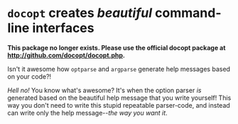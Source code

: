 `docopt` creates *beautiful* command-line interfaces
===============================================================================

**This package no longer exists. Please use the official docopt package at 
<http://github.com/docopt/docopt.php>.**


Isn't it awesome how `optparse` and `argparse` generate help messages
based on your code?!

*Hell no!*  You know what's awesome?  It's when the option parser *is* generated
based on the beautiful help message that you write yourself!  This way
you don't need to write this stupid repeatable parser-code, and instead can
write only the help message--*the way you want it*.
